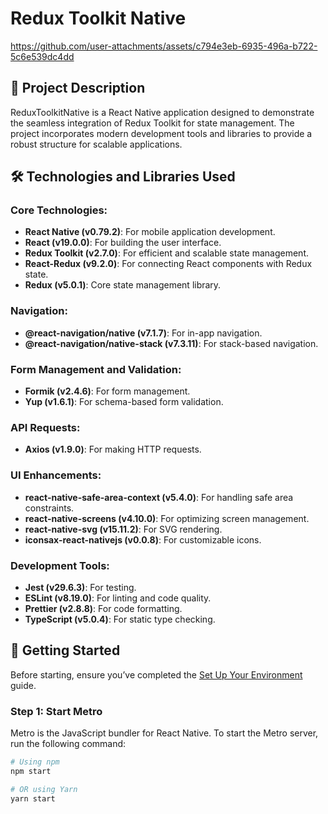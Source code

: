 # Redux Toolkit Native

https://github.com/user-attachments/assets/c794e3eb-6935-496a-b722-5c6e539dc4dd

## 📖 Project Description

ReduxToolkitNative is a React Native application designed to demonstrate the seamless integration of Redux Toolkit for state management. The project incorporates modern development tools and libraries to provide a robust structure for scalable applications.

## 🛠️ Technologies and Libraries Used

### Core Technologies:
- **React Native (v0.79.2)**: For mobile application development.
- **React (v19.0.0)**: For building the user interface.
- **Redux Toolkit (v2.7.0)**: For efficient and scalable state management.
- **React-Redux (v9.2.0)**: For connecting React components with Redux state.
- **Redux (v5.0.1)**: Core state management library.

### Navigation:
- **@react-navigation/native (v7.1.7)**: For in-app navigation.
- **@react-navigation/native-stack (v7.3.11)**: For stack-based navigation.

### Form Management and Validation:
- **Formik (v2.4.6)**: For form management.
- **Yup (v1.6.1)**: For schema-based form validation.

### API Requests:
- **Axios (v1.9.0)**: For making HTTP requests.

### UI Enhancements:
- **react-native-safe-area-context (v5.4.0)**: For handling safe area constraints.
- **react-native-screens (v4.10.0)**: For optimizing screen management.
- **react-native-svg (v15.11.2)**: For SVG rendering.
- **iconsax-react-nativejs (v0.0.8)**: For customizable icons.

### Development Tools:
- **Jest (v29.6.3)**: For testing.
- **ESLint (v8.19.0)**: For linting and code quality.
- **Prettier (v2.8.8)**: For code formatting.
- **TypeScript (v5.0.4)**: For static type checking.

## 🚀 Getting Started

Before starting, ensure you’ve completed the [Set Up Your Environment](https://reactnative.dev/docs/set-up-your-environment) guide.

### Step 1: Start Metro

Metro is the JavaScript bundler for React Native. To start the Metro server, run the following command:

```bash
# Using npm
npm start

# OR using Yarn
yarn start








